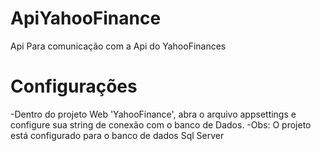 # ApiYahooFinance
Api Para comunicação com a Api do YahooFinances

# Configurações
-Dentro do projeto Web 'YahooFinance', abra o arquivo appsettings e configure sua string de conexão com o banco de Dados. 
-Obs: O projeto está configurado para o banco de dados Sql Server
